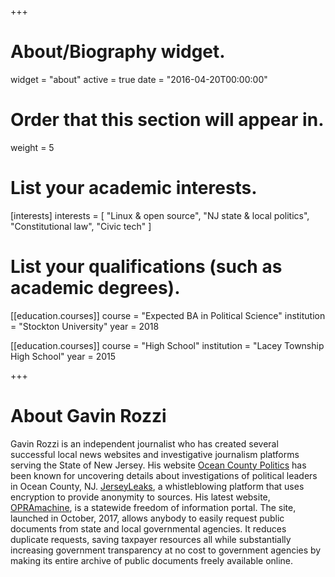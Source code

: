 +++
# About/Biography widget.
widget = "about"
active = true
date = "2016-04-20T00:00:00"

# Order that this section will appear in.
weight = 5

# List your academic interests.
[interests]
  interests = [
    "Linux & open source",
    "NJ state & local politics",
    "Constitutional law",
    "Civic tech"
  ]

# List your qualifications (such as academic degrees).
[[education.courses]]
  course = "Expected BA in Political Science"
  institution = "Stockton University"
  year = 2018

[[education.courses]]
  course = "High School"
  institution = "Lacey Township High School"
  year = 2015

+++

# About Gavin Rozzi
Gavin Rozzi is an independent journalist who has created several successful local news websites
and investigative journalism platforms serving the State of New Jersey. His website <a href="https://politicsoc.com/">Ocean County Politics</a> has been known for uncovering details about investigations of political leaders in Ocean County, NJ. <a href="https://jerseyleaks.org/">JerseyLeaks</a>, a whistleblowing platform that uses encryption to provide anonymity to sources. His latest website, <a href="https://opramachine.com/">OPRAmachine</a>, is a statewide freedom of information portal. The site, launched in October, 2017, allows anybody to easily request public documents from state and local governmental agencies. It reduces duplicate requests, saving taxpayer resources all while substantially increasing government transparency at no cost to government agencies by making its entire archive of public documents freely available online.
